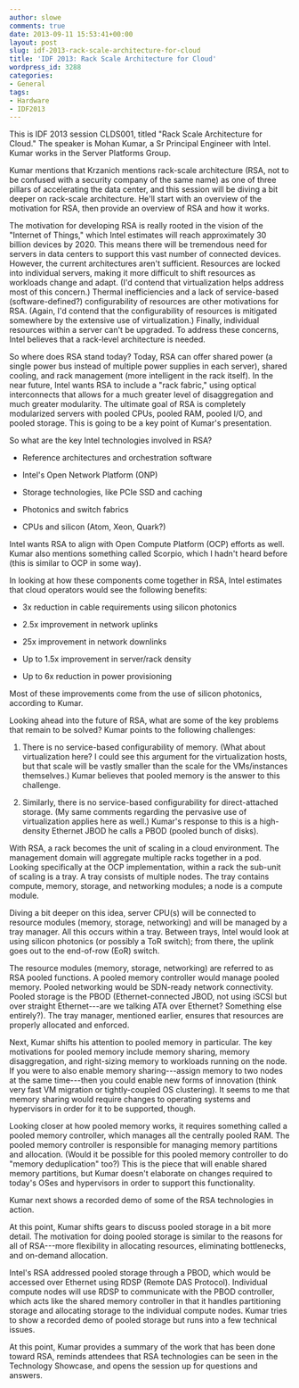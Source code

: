 ```yaml
---
author: slowe
comments: true
date: 2013-09-11 15:53:41+00:00
layout: post
slug: idf-2013-rack-scale-architecture-for-cloud
title: 'IDF 2013: Rack Scale Architecture for Cloud'
wordpress_id: 3288
categories:
- General
tags:
- Hardware
- IDF2013
---
```


This is IDF 2013 session CLDS001, titled "Rack Scale Architecture for Cloud." The speaker is Mohan Kumar, a Sr Principal Engineer with Intel. Kumar works in the Server Platforms Group.

Kumar mentions that Krzanich mentions rack-scale architecture (RSA, not to be confused with a security company of the same name) as one of three pillars of accelerating the data center, and this session will be diving a bit deeper on rack-scale architecture. He'll start with an overview of the motivation for RSA, then provide an overview of RSA and how it works.

The motivation for developing RSA is really rooted in the vision of the "Internet of Things," which Intel estimates will reach approximately 30 billion devices by 2020. This means there will be tremendous need for servers in data centers to support this vast number of connected devices. However, the current architectures aren't sufficient. Resources are locked into individual servers, making it more difficult to shift resources as workloads change and adapt. (I'd contend that virtualization helps address most of this concern.) Thermal inefficiencies and a lack of service-based (software-defined?) configurability of resources are other motivations for RSA. (Again, I'd contend that the configurability of resources is mitigated somewhere by the extensive use of virtualization.) Finally, individual resources within a server can't be upgraded. To address these concerns, Intel believes that a rack-level architecture is needed.

So where does RSA stand today? Today, RSA can offer shared power (a single power bus instead of multiple power supplies in each server), shared cooling, and rack management (more intelligent in the rack itself). In the near future, Intel wants RSA to include a "rack fabric," using optical interconnects that allows for a much greater level of disaggregation and much greater modularity. The ultimate goal of RSA is completely modularized servers with pooled CPUs, pooled RAM, pooled I/O, and pooled storage. This is going to be a key point of Kumar's presentation.

So what are the key Intel technologies involved in RSA?

* Reference architectures and orchestration software

* Intel's Open Network Platform (ONP)

* Storage technologies, like PCIe SSD and caching

* Photonics and switch fabrics

* CPUs and silicon (Atom, Xeon, Quark?)

Intel wants RSA to align with Open Compute Platform (OCP) efforts as well. Kumar also mentions something called Scorpio, which I hadn't heard before (this is similar to OCP in some way).

In looking at how these components come together in RSA, Intel estimates that cloud operators would see the following benefits:

* 3x reduction in cable requirements using silicon photonics

* 2.5x improvement in network uplinks

* 25x improvement in network downlinks

* Up to 1.5x improvement in server/rack density

* Up to 6x reduction in power provisioning

Most of these improvements come from the use of silicon photonics, according to Kumar.

Looking ahead into the future of RSA, what are some of the key problems that remain to be solved? Kumar points to the following challenges:

1. There is no service-based configurability of memory. (What about virtualization here? I could see this argument for the virtualization hosts, but that scale will be vastly smaller than the scale for the VMs/instances themselves.) Kumar believes that pooled memory is the answer to this challenge.

2. Similarly, there is no service-based configurability for direct-attached storage. (My same comments regarding the pervasive use of virtualization applies here as well.) Kumar's response to this is a high-density Ethernet JBOD he calls a PBOD (pooled bunch of disks).

With RSA, a rack becomes the unit of scaling in a cloud environment. The management domain will aggregate multiple racks together in a pod. Looking specifically at the OCP implementation, within a rack the sub-unit of scaling is a tray. A tray consists of multiple nodes. The tray contains compute, memory, storage, and networking modules; a node is a compute module.

Diving a bit deeper on this idea, server CPU(s) will be connected to resource modules (memory, storage, networking) and will be managed by a tray manager. All this occurs within a tray. Between trays, Intel would look at using silicon photonics (or possibly a ToR switch); from there, the uplink goes out to the end-of-row (EoR) switch.

The resource modules (memory, storage, networking) are referred to as RSA pooled functions. A pooled memory controller would manage pooled memory. Pooled networking would be SDN-ready network connectivity. Pooled storage is the PBOD (Ethernet-connected JBOD, not using iSCSI but over straight Ethernet---are we talking ATA over Ethernet? Something else entirely?). The tray manager, mentioned earlier, ensures that resources are properly allocated and enforced.

Next, Kumar shifts his attention to pooled memory in particular. The key motivations for pooled memory include memory sharing, memory disaggregation, and right-sizing memory to workloads running on the node. If you were to also enable memory sharing---assign memory to two nodes at the same time---then you could enable new forms of innovation (think very fast VM migration or tightly-coupled OS clustering). It seems to me that memory sharing would require changes to operating systems and hypervisors in order for it to be supported, though.

Looking closer at how pooled memory works, it requires something called a pooled memory controller, which manages all the centrally pooled RAM. The pooled memory controller is responsible for managing memory partitions and allocation. (Would it be possible for this pooled memory controller to do "memory deduplication" too?) This is the piece that will enable shared memory partitions, but Kumar doesn't elaborate on changes required to today's OSes and hypervisors in order to support this functionality.

Kumar next shows a recorded demo of some of the RSA technologies in action.

At this point, Kumar shifts gears to discuss pooled storage in a bit more detail. The motivation for doing pooled storage is similar to the reasons for all of RSA---more flexibility in allocating resources, eliminating bottlenecks, and on-demand allocation.

Intel's RSA addressed pooled storage through a PBOD, which would be accessed over Ethernet using RDSP (Remote DAS Protocol). Individual compute nodes will use RDSP to communicate with the PBOD controller, which acts like the shared memory controller in that it handles partitioning storage and allocating storage to the individual compute nodes. Kumar tries to show a recorded demo of pooled storage but runs into a few technical issues.

At this point, Kumar provides a summary of the work that has been done toward RSA, reminds attendees that RSA technologies can be seen in the Technology Showcase, and opens the session up for questions and answers.
